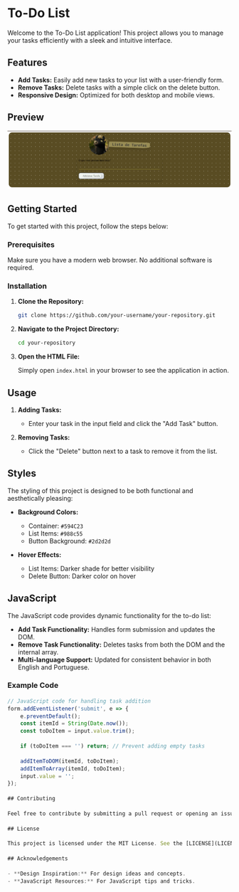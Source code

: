 # To-Do List

Welcome to the To-Do List application! This project allows you to manage your tasks efficiently with a sleek and intuitive interface.

## Features

- **Add Tasks:** Easily add new tasks to your list with a user-friendly form.
- **Remove Tasks:** Delete tasks with a simple click on the delete button.
- **Responsive Design:** Optimized for both desktop and mobile views.

## Preview

![To-Do List Preview](Screenshot_1.png)

## Getting Started

To get started with this project, follow the steps below:

### Prerequisites

Make sure you have a modern web browser. No additional software is required.

### Installation

1. **Clone the Repository:**

    ```bash
    git clone https://github.com/your-username/your-repository.git
    ```

2. **Navigate to the Project Directory:**

    ```bash
    cd your-repository
    ```

3. **Open the HTML File:**

    Simply open `index.html` in your browser to see the application in action.

## Usage

1. **Adding Tasks:**
   - Enter your task in the input field and click the "Add Task" button.
   
2. **Removing Tasks:**
   - Click the "Delete" button next to a task to remove it from the list.

## Styles

The styling of this project is designed to be both functional and aesthetically pleasing:

- **Background Colors:** 
  - Container: `#594C23`
  - List Items: `#988c55`
  - Button Background: `#2d2d2d`
  
- **Hover Effects:**
  - List Items: Darker shade for better visibility
  - Delete Button: Darker color on hover

## JavaScript

The JavaScript code provides dynamic functionality for the to-do list:

- **Add Task Functionality:** Handles form submission and updates the DOM.
- **Remove Task Functionality:** Deletes tasks from both the DOM and the internal array.
- **Multi-language Support:** Updated for consistent behavior in both English and Portuguese.

### Example Code

```javascript
// JavaScript code for handling task addition
form.addEventListener('submit', e => {
    e.preventDefault();
    const itemId = String(Date.now());
    const toDoItem = input.value.trim();
    
    if (toDoItem === '') return; // Prevent adding empty tasks

    addItemToDOM(itemId, toDoItem);
    addItemToArray(itemId, toDoItem);
    input.value = '';
});

## Contributing

Feel free to contribute by submitting a pull request or opening an issue. Contributions are welcome!

## License

This project is licensed under the MIT License. See the [LICENSE](LICENSE) file for details.

## Acknowledgements

- **Design Inspiration:** For design ideas and concepts.
- **JavaScript Resources:** For JavaScript tips and tricks.


